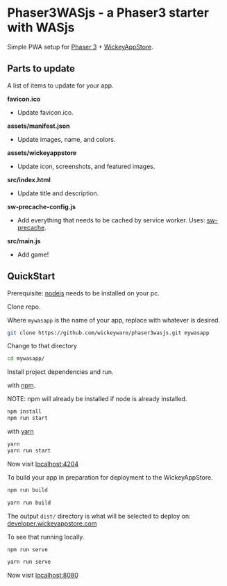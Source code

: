 # Phaser3WASjs -  a Phaser3 starter with WASjs

Simple PWA setup for [Phaser 3](https://phaser.io/) + [WickeyAppStore](https://github.com/wickeyware/wickeyappstore).

## Parts to update

A list of items to update for your app.

**favicon.ico**

- Update favicon.ico.

**assets/manifest.json**

- Update images, name, and colors.

**assets/wickeyappstore**

- Update icon, screenshots, and featured images.

**src/index.html**

- Update title and description.

**sw-precache-config.js**

- Add everything that needs to be cached by service worker. Uses: [sw-precache](https://github.com/GoogleChromeLabs/sw-precache).

**src/main.js**

- Add game!

## QuickStart

Prerequisite: [nodejs](https://nodejs.org) needs to be installed on your pc.

Clone repo.

Where `mywasapp` is the name of your app, replace with whatever is desired.
```bash
git clone https://github.com/wickeyware/phaser3wasjs.git mywasapp
```

Change to that directory
```bash
cd mywasapp/
```

Install project dependencies and run.

with [npm](https://nodejs.org).

NOTE: npm will already be installed if node is already installed.

```bash
npm install
npm run start
```

with [yarn](https://yarnpkg.com)

```bash
yarn
yarn run start
```

Now visit [localhost:4204](http://localhost:4204)

To build your app in preparation for deployment to the WickeyAppStore.

```bash
npm run build
```

```bash
yarn run build
```

The output `dist/` directory is what will be selected to deploy on: [developer.wickeyappstore.com](https://developer.wickeyappstore.com/)

To see that running locally.

```bash
npm run serve
```

```bash
yarn run serve
```

Now visit [localhost:8080](http://localhost:8080)

